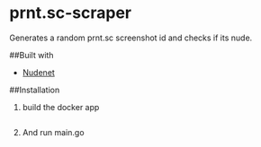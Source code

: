 # prnt.sc-scraper
Generates a random prnt.sc screenshot id and checks if its nude.

##Built with
* [Nudenet](https://github.com/notAI-tech/NudeNet)

##Installation

1. build the docker app
```docker run -it -p8080:8080 notaitech/nudenet:classifier
   ```
2. And run main.go
